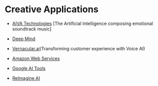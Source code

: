 # Creative Applications
- [AIVA Technologies](https://www.aiva.ai/) [The Artificial Intelligence composing emotional soundtrack music]

- [Deep Mind](https://deepmind.com/)

- [Vernacular.ai](https://vernacular.ai/)(Transforming customer experience with Voice AI)

- [Amazon Web Services](https://www.datamation.com/cloud-computing/amazon-web-services.html)

- [Google AI Tools](https://ai.google/tools/)

- [ReImagine AI](https://www.reimagine.ai/)
